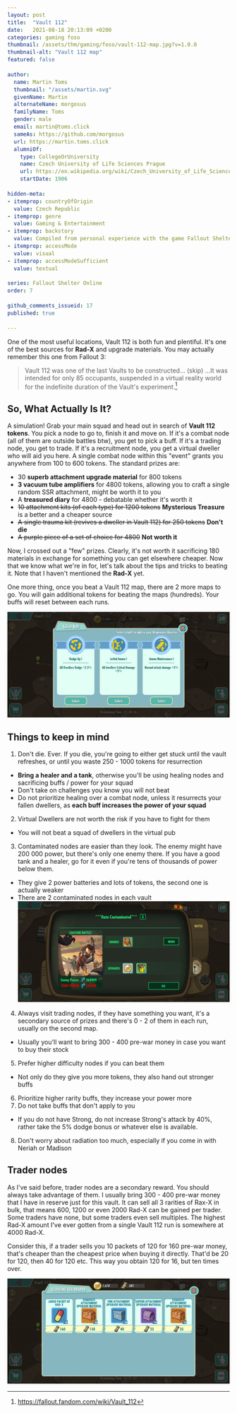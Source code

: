 ```yaml
---
layout: post
title:  "Vault 112"
date:   2021-08-18 20:13:09 +0200
categories: gaming foso
thumbnail: /assets/thm/gaming/foso/vault-112-map.jpg?v=1.0.0
thumbnail-alt: "Vault 112 map"
featured: false

author:
  name: Martin Toms
  thumbnail: "/assets/martin.svg"
  givenName: Martin
  alternateName: morgosus
  familyName: Toms
  gender: male
  email: martin@toms.click
  sameAs: https://github.com/morgosus
  url: https://martin.toms.click
  alumniOf:
    type: CollegeOrUniversity
    name: Czech University of Life Sciences Prague
    url: https://en.wikipedia.org/wiki/Czech_University_of_Life_Sciences_Prague
    startDate: 1906

hidden-meta:
- itemprop: countryOfOrigin
  value: Czech Republic
- itemprop: genre
  value: Gaming & Entertainment
- itemprop: backstory
  value: Compiled from personal experience with the game Fallout Shelter Online
- itemprop: accessMode
  value: visual
- itemprop: accessModeSufficient
  value: textual

series: Fallout Shelter Online
order: 7

github_comments_issueid: 17
published: true

---
```


One of the most useful locations, Vault 112 is both fun and plentiful. It's one of the best sources for **Rad-X** and upgrade materials. You may actually remember this one from Fallout 3:

> Vault 112 was one of the last Vaults to be constructed... (skip) ...It was intended for only 85 occupants, suspended in a virtual reality world for the indefinite duration of the Vault's experiment.[^1]

## So, What Actually Is It?

A simulation! Grab your main squad and head out in search of **Vault 112 tokens**. You pick a node to go to, finish it and move on. If it's a combat node (all of them are outside battles btw), you get to pick a buff. If it's a trading node, you get to trade. If it's a recruitment node, you get a virtual dweller who will aid you here. A single combat node within this "event" grants you anywhere from 100 to 600 tokens. The standard prizes are:

- 30 **superb attachment upgrade material** for 800 tokens
- **3 vacuum tube amplifiers** for 4800 tokens, allowing you to craft a single random SSR attachment, might be worth it to you
- A **treasured diary** for 4800 - debatable whether it's worth it
- ~~10 attachment kits (of each type) for 1200 tokens~~ **Mysterious Treasure** is a better and a cheaper source
- ~~A single trauma kit (revives a dweller in Vault 112) for 250 tokens~~ **Don't die**
- ~~A purple piece of a set of choice for 4800~~ **Not worth it**

Now, I crossed out a "few" prizes. Clearly, it's not worth it sacrificing 180 materials in exchange for something you can get elsewhere cheaper. Now that we know what we're in for, let's talk about the tips and tricks to beating it. Note that I haven't mentioned the **Rad-X** yet.

One more thing, once you beat a Vault 112 map, there are 2 more maps to go. You will gain additional tokens for beating the maps (hundreds). Your buffs will reset between each runs.

![Buffs from combat nodes](/assets/thm/gaming/foso/buff.jpg?v=1.0.0)

## Things to keep in mind

1. Don't die. Ever. If you die, you're going to either get stuck until the vault refreshes, or until you waste 250 - 1000 tokens for resurrection
  - **Bring a healer and a tank**, otherwise you'll be using healing nodes and sacrificing buffs / power for your squad
  - Don't take on challenges you know you will not beat
  - Do not prioritize healing over a combat node, unless it resurrects your fallen dwellers, as **each buff increases the power of your squad**
2. Virtual Dwellers are not worth the risk if you have to fight for them
  - You will not beat a squad of dwellers in the virtual pub
3. Contaminated nodes are easier than they look. The enemy might have 200 000 power, but there's only one enemy there. If you have a good tank and a healer, go for it even if you're tens of thousands of power below them.
  - They give 2 power batteries and lots of tokens, the second one is actually weaker
  - There are 2 contaminated nodes in each vault
![Contaminated nodes are actually easy to beat](/assets/thm/gaming/foso/contaminated.jpg?v=1.0.0)
4. Always visit trading nodes, if they have something you want, it's a secondary source of prizes and there's 0 - 2 of them in each run, usually on the second map.
  - Usually you'll want to bring 300 - 400 pre-war money in case you want to buy their stock
5. Prefer higher difficulty nodes if you can beat them
  - Not only do they give you more tokens, they also hand out stronger buffs
6. Prioritize higher rarity buffs, they increase your power more
7. Do not take buffs that don't apply to you
  - If you do not have Strong, do not increase Strong's attack by 40%, rather take the 5% dodge bonus or whatever else is available.
8. Don't worry about radiation too much, especially if you come in with Neriah or Madison

## Trader nodes

As I've said before, trader nodes are a secondary reward. You should always take advantage of them. I usually bring 300 - 400 pre-war money that I have in reserve just for this vault. It can sell all 3 rarities of Rax-X in bulk, that means 600, 1200 or even 2000 Rad-X can be gained per trader. Some traders have none, but some traders even sell multiples. The highest Rad-X amount I've ever gotten from a single Vault 112 run is somewhere at 4000 Rad-X.

Consider this, if a trader sells you 10 packets of 120 for 160 pre-war money, that's cheaper than the cheapest price when buying it directly. That'd be 20 for 120, then 40 for 120 etc. This way you obtain 120 for 16, but ten times over.

![An example of the trader's stock](/assets/thm/gaming/foso/glowing-sea-trader.jpg?v=1.0.0)


[^1]: https://fallout.fandom.com/wiki/Vault_112